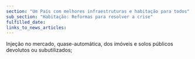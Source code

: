 ```yaml
---
section: "Um País com melhores infraestruturas e habitação para todos"
sub_section: "Habitação: Reformas para resolver a crise"
fulfilled_date:
links_to_news_articles:
---
```


Injeção no mercado, quase-automática, dos imóveis e solos públicos devolutos ou subutilizados;